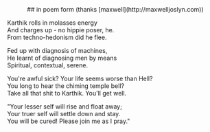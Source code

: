 <center>
## in poem form (thanks [maxwell](http://maxwelljoslyn.com))
</center>
<!-- TODO, writing/blog-about-me.md -->

Karthik rolls in molasses energy  
And charges up - no hippie poser, he.  
From techno-hedonism did he flee.  

Fed up with diagnosis of machines,  
He learnt of diagnosing men by means  
Spiritual, contextual, serene.  

You're awful sick? Your life seems worse than Hell?  
You long to hear the chiming temple bell?  
Take all that shit to Karthik. You'll get well.  

"Your lesser self will rise and float away;  
Your truer self will settle down and stay.  
You will be cured! Please join me as I pray."  
